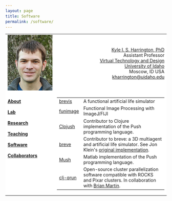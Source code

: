```yaml
---
layout: page
title: Software
permalink: /software/
---
```


<center><table border="0" cellpadding="0" cellspacing="0" width="760"><tr><td bgcolor="#FFFFFF" width="140"><img src="kyle-small.jpg" /></td><td bgcolor="#FFFFFF"><div align="right"><a href="http://kyleharrington.com/index.html">Kyle I. S. Harrington, PhD</a><br />Assistant Professor<br /><a href="https://www.uidaho.edu/caa/programs/gaming">Virtual Technology and Design</a><br /><a href="https://www.uidaho.edu/">University of Idaho</a><br />Moscow, ID USA<br /><a href="mailto:kharrington@uidaho.edu">kharrington@uidaho.edu</a></div></td></tr><tr><td bgcolor="#FFFFFF" valign="top" width="140"><br /><b><a href="http://kyleharrington.com/about.html">About</a></b><br /><br /><b><a href="http://www.capsidaho.com">Lab</a></b><br /><br /><b><a href="http://kyleharrington.com/research.html">Research</a></b><br /><br /><b><a href="http://kyleharrington.com/teaching.html">Teaching</a></b><br /><br /><b><a href="http://kyleharrington.com/software.html">Software</a></b><br /><br /><b><a href="http://kyleharrington.com/collaborators.html">Collaborators</a></b><br /><br /><br /></td><td bgcolor="#FFFFFF"><table><tr><td><a href="http://brevis.us">brevis</a></td><td>A functional artificial life simulator</td></tr><tr><td><a href="https://github.com/funimage/funimage">funimage</a></td><td>Functional Image Processing with ImageJ/FIJI</td></tr><tr><td><a href="https://github.com/lspector/Clojush">Clojush</a></td><td>Contributor to Clojure implementation of the Push programming language.</td></tr><tr><td><a href="https://github.com/kephale/breve">breve</a></td><td>Contributor to breve: a 3D multiagent and artificial life simulator. See Jon Klein's <a href="https://github.com/jonklein/breve">original implementation</a>.</td></tr><tr><td><a href="https://github.com/kephale/Mush">Mush</a></td><td>Matlab implementation of the Push programming language.</td></tr><tr><td><a href="https://github.com/kephale/clj-qrun">clj-qrun</a></td><td>Open-source cluster parallelization software compatible with ROCKS and Pixar clusters. In collaboration with <a href="http://rob0t.com/">Brian Martin</a>.</td></tr></table></td></tr></table></center>
